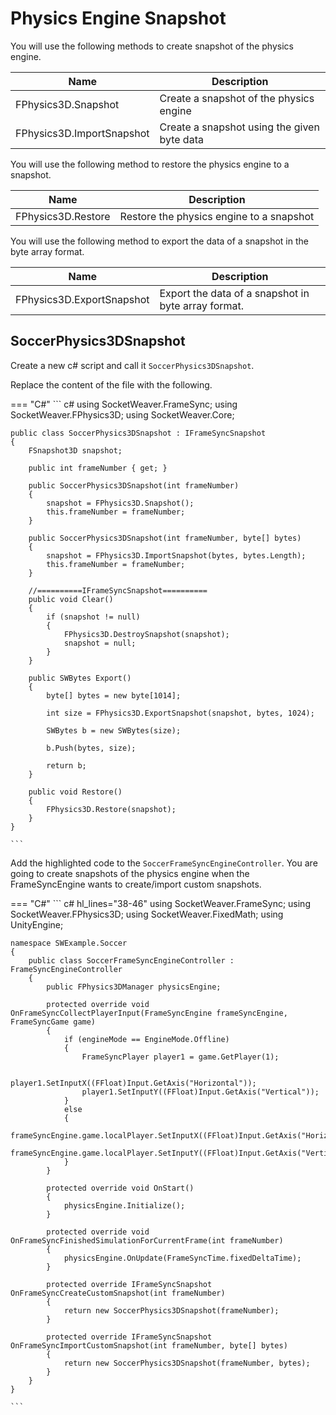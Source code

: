 # **Physics Engine Snapshot**

You will use the following methods to create snapshot of the physics engine.

Name    | Description
--------| --------- 
FPhysics3D.Snapshot    | Create a snapshot of the physics engine
FPhysics3D.ImportSnapshot    | Create a snapshot using the given byte data

You will use the following method to restore the physics engine to a snapshot.

Name    | Description
--------| --------- 
FPhysics3D.Restore    | Restore the physics engine to a snapshot

You will use the following method to export the data of a snapshot in the byte array format.

Name    | Description
--------| --------- 
FPhysics3D.ExportSnapshot    | Export the data of a snapshot in byte array format.

## **SoccerPhysics3DSnapshot**

Create a new c# script and call it `SoccerPhysics3DSnapshot`.

Replace the content of the file with the following.

=== "C#"
    ``` c#
    using SocketWeaver.FrameSync;
    using SocketWeaver.FPhysics3D;
    using SocketWeaver.Core;

    public class SoccerPhysics3DSnapshot : IFrameSyncSnapshot
    {
        FSnapshot3D snapshot;

        public int frameNumber { get; }

        public SoccerPhysics3DSnapshot(int frameNumber)
        {
            snapshot = FPhysics3D.Snapshot();
            this.frameNumber = frameNumber;
        }

        public SoccerPhysics3DSnapshot(int frameNumber, byte[] bytes)
        {
            snapshot = FPhysics3D.ImportSnapshot(bytes, bytes.Length);
            this.frameNumber = frameNumber;
        }

        //==========IFrameSyncSnapshot==========
        public void Clear()
        {
            if (snapshot != null)
            {
                FPhysics3D.DestroySnapshot(snapshot);
                snapshot = null;
            }
        }

        public SWBytes Export()
        {
            byte[] bytes = new byte[1014];

            int size = FPhysics3D.ExportSnapshot(snapshot, bytes, 1024);

            SWBytes b = new SWBytes(size);

            b.Push(bytes, size);

            return b;
        }

        public void Restore()
        {
            FPhysics3D.Restore(snapshot);
        }
    }

    ```

Add the highlighted code to the `SoccerFrameSyncEngineController`. You are going to create snapshots of the physics engine when the FrameSyncEngine wants to create/import custom snapshots. 

=== "C#"
    ``` c# hl_lines="38-46"
    using SocketWeaver.FrameSync;
    using SocketWeaver.FPhysics3D;
    using SocketWeaver.FixedMath;
    using UnityEngine;

    namespace SWExample.Soccer
    {
        public class SoccerFrameSyncEngineController : FrameSyncEngineController
        {
            public FPhysics3DManager physicsEngine;

            protected override void OnFrameSyncCollectPlayerInput(FrameSyncEngine frameSyncEngine, FrameSyncGame game)
            {
                if (engineMode == EngineMode.Offline)
                {
                    FrameSyncPlayer player1 = game.GetPlayer(1);

                    player1.SetInputX((FFloat)Input.GetAxis("Horizontal"));
                    player1.SetInputY((FFloat)Input.GetAxis("Vertical"));
                }
                else
                {
                    frameSyncEngine.game.localPlayer.SetInputX((FFloat)Input.GetAxis("Horizontal"));
                    frameSyncEngine.game.localPlayer.SetInputY((FFloat)Input.GetAxis("Vertical"));
                }
            }

            protected override void OnStart()
            {
                physicsEngine.Initialize();
            }

            protected override void OnFrameSyncFinishedSimulationForCurrentFrame(int frameNumber)
            {
                physicsEngine.OnUpdate(FrameSyncTime.fixedDeltaTime);
            }

            protected override IFrameSyncSnapshot OnFrameSyncCreateCustomSnapshot(int frameNumber)
            {
                return new SoccerPhysics3DSnapshot(frameNumber);
            }

            protected override IFrameSyncSnapshot OnFrameSyncImportCustomSnapshot(int frameNumber, byte[] bytes)
            {
                return new SoccerPhysics3DSnapshot(frameNumber, bytes);
            }
        }
    }

    ```

    